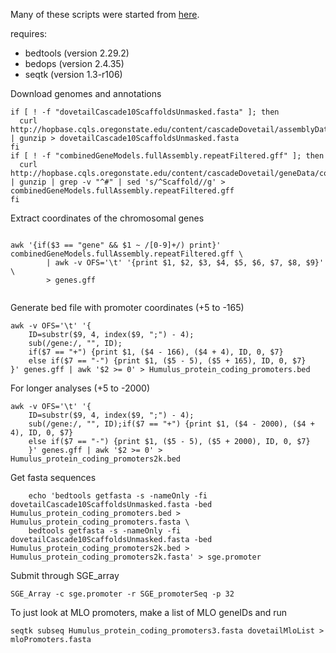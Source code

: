 Many of these scripts were started from [here](https://github.com/tobjores/Synthetic-Promoter-Designs-Enabled-by-a-Comprehensive-Analysis-of-Plant-Core-Promoters/blob/main/promoter_annotation/extract_promoter_seqs.sh).

requires:
- bedtools (version 2.29.2)
- bedops (version 2.4.35)
- seqtk (version 1.3-r106)


Download genomes and annotations
```shell
if [ ! -f "dovetailCascade10ScaffoldsUnmasked.fasta" ]; then
  curl http://hopbase.cqls.oregonstate.edu/content/cascadeDovetail/assemblyData/dovetailCascade10ScaffoldsUnmasked.fasta.gz | gunzip > dovetailCascade10ScaffoldsUnmasked.fasta
fi
if [ ! -f "combinedGeneModels.fullAssembly.repeatFiltered.gff" ]; then
  curl http://hopbase.cqls.oregonstate.edu/content/cascadeDovetail/geneData/combinedGeneModels/combinedGeneModels.fullAssembly.gff.gz | gunzip | grep -v "^#" | sed 's/^Scaffold//g' > combinedGeneModels.fullAssembly.repeatFiltered.gff
fi
```

Extract coordinates of the chromosomal genes
```shell
	
awk '{if($3 == "gene" && $1 ~ /[0-9]+/) print}' combinedGeneModels.fullAssembly.repeatFiltered.gff \
		| awk -v OFS='\t' '{print $1, $2, $3, $4, $5, $6, $7, $8, $9}' \
		> genes.gff
			
```
	
Generate bed file with promoter coordinates (+5 to -165)
```shell
awk -v OFS='\t' '{
	ID=substr($9, 4, index($9, ";") - 4);
	sub(/gene:/, "", ID);
	if($7 == "+") {print $1, ($4 - 166), ($4 + 4), ID, 0, $7}
	else if($7 == "-") {print $1, ($5 - 5), ($5 + 165), ID, 0, $7}
}' genes.gff | awk '$2 >= 0' > Humulus_protein_coding_promoters.bed
```
	
For longer analyses (+5 to -2000)
```shell
awk -v OFS='\t' '{
	ID=substr($9, 4, index($9, ";") - 4);
	sub(/gene:/, "", ID);if($7 == "+") {print $1, ($4 - 2000), ($4 + 4), ID, 0, $7}
	else if($7 == "-") {print $1, ($5 - 5), ($5 + 2000), ID, 0, $7}
	}' genes.gff | awk '$2 >= 0' > Humulus_protein_coding_promoters2k.bed
```

Get fasta sequences
```shell
	echo 'bedtools getfasta -s -nameOnly -fi dovetailCascade10ScaffoldsUnmasked.fasta -bed  Humulus_protein_coding_promoters.bed > Humulus_protein_coding_promoters.fasta \
	bedtools getfasta -s -nameOnly -fi dovetailCascade10ScaffoldsUnmasked.fasta -bed  Humulus_protein_coding_promoters2k.bed > Humulus_protein_coding_promoters2k.fasta' > sge.promoter	
```

Submit through SGE_array
```shell	
SGE_Array -c sge.promoter -r SGE_promoterSeq -p 32 	
```

	
To just look at MLO promoters, make a list of MLO geneIDs and run 
```shell
seqtk subseq Humulus_protein_coding_promoters3.fasta dovetailMloList > mloPromoters.fasta
```
